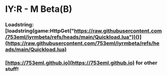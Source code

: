 # IY:R - M Beta(B)

### Loadstring: [loadstring(game:HttpGet("https://raw.githubusercontent.com/753eml/iyrmbeta/refs/heads/main/Quickload.lua"))()](https://raw.githubusercontent.com/753eml/iyrmbeta/refs/heads/main/Quickload.lua)

### [https://753eml.github.io](https://753eml.github.io) for other stuff!
